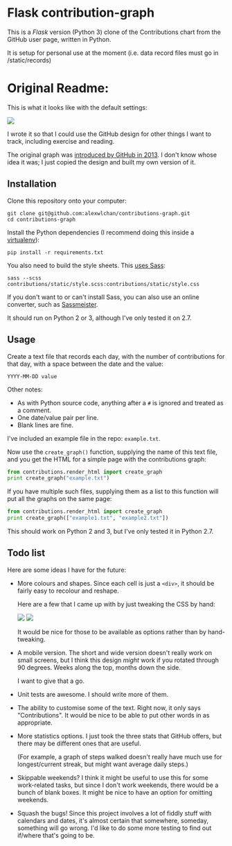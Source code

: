 # Flask contribution-graph

This is a _Flask_ version (Python 3) clone of the Contributions chart from the GitHub user page, written in Python.

It is setup for personal use at the moment (i.e. data record files must go in /static/records)


# Original Readme:

This is what it looks like with the default settings:

<img src="screenshot-green.png">

I wrote it so that I could use the GitHub design for other things I want to track, including exercise and reading.

The original graph was [introduced by GitHub in 2013](https://github.com/blog/1360-introducing-contributions). I don't know whose idea it was; I just copied the design and built my own version of it.

## Installation

Clone this repository onto your computer:

```none
git clone git@github.com:alexwlchan/contributions-graph.git
cd contributions-graph
```

Install the Python dependencies (I recommend doing this inside a [virtualenv](https://pypi.python.org/pypi/virtualenv)):

```none
pip install -r requirements.txt
```

You also need to build the style sheets. This [uses Sass](http://sass-lang.com):

```none
sass --scss contributions/static/style.scss:contributions/static/style.css
```

If you don't want to or can't install Sass, you can also use an online converter, such as [Sassmeister](http://sassmeister.com).

It should run on Python 2 or 3, although I've only tested it on 2.7.

## Usage

Create a text file that records each day, with the number of contributions for that day, with a space between the date and the value:

    YYYY-MM-DD value

Other notes:

*   As with Python source code, anything after a `#` is ignored and treated as a comment.
*   One date/value pair per line.
*   Blank lines are fine.

I've included an example file in the repo: `example.txt`.

Now use the `create_graph()` function, supplying the name of this text file, and you get the HTML for a simple page with the contributions graph:

```python
from contributions.render_html import create_graph
print create_graph("example.txt")
```

If you have multiple such files, supplying them as a list to this function will put all the graphs on the same page:

```python
from contributions.render_html import create_graph
print create_graph(["example1.txt", "example2.txt"])
```

This should work on Python 2 and 3, but I've only tested it in Python 2.7.

## Todo list

Here are some ideas I have for the future:

*   More colours and shapes. Since each cell is just a `<div>`, it should be  fairly easy to recolour and reshape.

    Here are a few that I came up with by just tweaking the CSS by hand:

    <img src="screenshot-blue.png">

    <img src="screenshot-red.png">

    It would be nice for those to be available as options rather than by hand-tweaking.

*   A mobile version. The short and wide version doesn't really work on small screens, but I think this design *might* work if you rotated through 90 degrees. Weeks along the top, months down the side.

    I want to give that a go.

*   Unit tests are awesome. I should write more of them.

*   The ability to customise some of the text. Right now, it only says "Contributions". It would be nice to be able to put other words in as appropriate.

*   More statistics options. I just took the three stats that GitHub offers, but there may be different ones that are useful.

    (For example, a graph of steps walked doesn't really have much use for longest/current streak, but might want average daily steps.)

*   Skippable weekends? I think it might be useful to use this for some work-related tasks, but since I don't work weekends, there would be a bunch of blank boxes. It might be nice to have an option for omitting weekends.

*   Squash the bugs! Since this project involves a lot of fiddly stuff with calendars and dates, it's almost certain that somewhere, someday, something will go wrong. I'd like to do some more testing to find out if/where that's going to be.